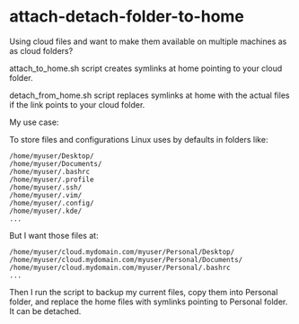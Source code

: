 # attach-detach-folder-to-home

Using cloud files and want to make them available on multiple machines as as cloud folders?

attach_to_home.sh script creates symlinks at home pointing to your cloud folder.

detach_from_home.sh script replaces symlinks at home with the actual files if the link points to your cloud folder.

My use case:

To store files and configurations Linux uses by defaults in folders like:

```
/home/myuser/Desktop/
/home/myuser/Documents/
/home/myuser/.bashrc
/home/myuser/.profile
/home/myuser/.ssh/
/home/myuser/.vim/
/home/myuser/.config/
/home/myuser/.kde/
...
```

But I want those files at:

```
/home/myuser/cloud.mydomain.com/myuser/Personal/Desktop/
/home/myuser/cloud.mydomain.com/myuser/Personal/Documents/
/home/myuser/cloud.mydomain.com/myuser/Personal/.bashrc
...
```

Then I run the script to backup my current files, copy them into Personal folder, and replace the home files with symlinks pointing to Personal folder. It can be detached.

